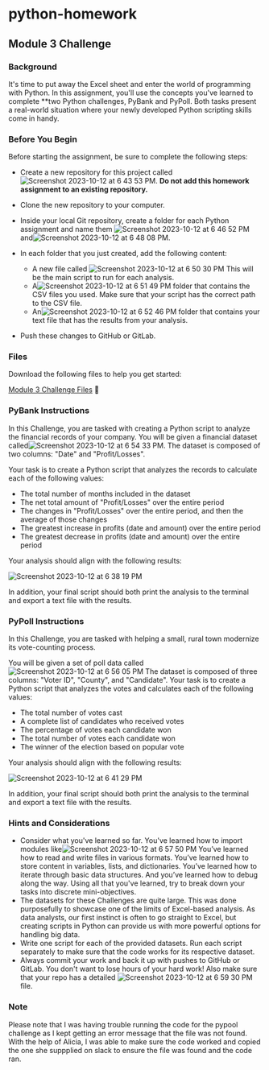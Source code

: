 # python-homework
## Module 3 Challenge


### Background

It's time to put away the Excel sheet and enter the world of programming with Python. In this assignment, you'll use the concepts you've learned to complete **two Python challenges, PyBank and PyPoll. Both tasks present a real-world situation where your newly developed Python scripting skills come in handy.

### Before You Begin

Before starting the assignment, be sure to complete the following steps:

* Create a new repository for this project called ![Screenshot 2023-10-12 at 6 43 53 PM](https://github.com/wsylliac/python-homework/assets/140991773/b63777f4-dc1c-42c3-8acc-5baf9ea66a78). **Do not add this homework assignment to an existing repository.**
* Clone the new repository to your computer.
* Inside your local Git repository, create a folder for each Python assignment and name them ![Screenshot 2023-10-12 at 6 46 52 PM](https://github.com/wsylliac/python-homework/assets/140991773/11a5d51f-5d40-45b7-937f-fb49938d1fa6) and![Screenshot 2023-10-12 at 6 48 08 PM](https://github.com/wsylliac/python-homework/assets/140991773/14775c27-1baf-48ab-9830-ab310ba59a9e).
* In each folder that you just created, add the following content:
  * A new file called ![Screenshot 2023-10-12 at 6 50 30 PM](https://github.com/wsylliac/python-homework/assets/140991773/8df4e325-38f1-4979-bebe-f90540330f88) This will be the main script to run for each analysis.
  * A![Screenshot 2023-10-12 at 6 51 49 PM](https://github.com/wsylliac/python-homework/assets/140991773/58c52822-82c0-44ef-85c3-77ddc6df2637) folder that contains the CSV files you used. Make sure that your script has the correct path to the CSV file.
  * An![Screenshot 2023-10-12 at 6 52 46 PM](https://github.com/wsylliac/python-homework/assets/140991773/ea7e1acd-3fbd-4f4a-a2c9-f1ba23b253f3)
 folder that contains your text file that has the results from your analysis.

* Push these changes to GitHub or GitLab.

### Files

Download the following files to help you get started:

[Module 3 Challenge Files](https://static.bc-edx.com/data/dl-1-2/m3/lms/starter/Starter_Code.zip) :file_folder:

### PyBank Instructions

In this Challenge, you are tasked with creating a Python script to analyze the financial records of your company. You will be given a financial dataset called![Screenshot 2023-10-12 at 6 54 33 PM](https://github.com/wsylliac/python-homework/assets/140991773/a4314110-81d8-4bd8-a1e7-1e95b248afaf). The dataset is composed of two columns: "Date" and "Profit/Losses". 

Your task is to create a Python script that analyzes the records to calculate each of the following values:

* The total number of months included in the dataset
* The net total amount of "Profit/Losses" over the entire period
* The changes in "Profit/Losses" over the entire period, and then the average of those changes
* The greatest increase in profits (date and amount) over the entire period
* The greatest decrease in profits (date and amount) over the entire period

Your analysis should align with the following results:

![Screenshot 2023-10-12 at 6 38 19 PM](https://github.com/wsylliac/python-homework/assets/140991773/e6c3a44c-7148-4007-b139-d3516b4d97c0)


In addition, your final script should both print the analysis to the terminal and export a text file with the results.

### PyPoll Instructions

In this Challenge, you are tasked with helping a small, rural town modernize its vote-counting process.

You will be given a set of poll data called ![Screenshot 2023-10-12 at 6 56 05 PM](https://github.com/wsylliac/python-homework/assets/140991773/8b2bb716-e04c-4c2c-8b73-3c56f3bf0d43) The dataset is composed of three columns: "Voter ID", "County", and "Candidate". Your task is to create a Python script that analyzes the votes and calculates each of the following values:

* The total number of votes cast
* A complete list of candidates who received votes
* The percentage of votes each candidate won
* The total number of votes each candidate won
* The winner of the election based on popular vote

Your analysis should align with the following results:

![Screenshot 2023-10-12 at 6 41 29 PM](https://github.com/wsylliac/python-homework/assets/140991773/3a5bbb9b-302b-41b0-a483-f80180b8b10b)


In addition, your final script should both print the analysis to the terminal and export a text file with the results.

### Hints and Considerations

* Consider what you've learned so far. You've learned how to import modules like![Screenshot 2023-10-12 at 6 57 50 PM](https://github.com/wsylliac/python-homework/assets/140991773/d3e8caae-4f3d-4310-b1f1-301d37eee80b) You’ve learned how to read and write files in various formats. You’ve learned how to store content in variables, lists, and dictionaries. You’ve learned how to iterate through basic data structures. And you’ve learned how to debug along the way. Using all that you've learned, try to break down your tasks into discrete mini-objectives.
* The datasets for these Challenges are quite large. This was done purposefully to showcase one of the limits of Excel-based analysis. As data analysts, our first instinct is often to go straight to Excel, but creating scripts in Python can provide us with more powerful options for handling big data.
* Write one script for each of the provided datasets. Run each script separately to make sure that the code works for its respective dataset.
* Always commit your work and back it up with pushes to GitHub or GitLab. You don't want to lose hours of your hard work! Also make sure that your repo has a detailed ![Screenshot 2023-10-12 at 6 59 30 PM](https://github.com/wsylliac/python-homework/assets/140991773/f58ae876-9c6f-475a-81fc-30f273528f2f) file.

### Note 

Please note that I was having trouble running the code for the pypool challenge as I kept getting an error message that the file was not found. With the help of Alicia, I was able to make sure the code worked and copied the one she suppplied on slack to ensure the file was found and the code ran. 
